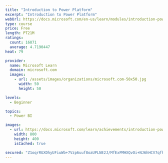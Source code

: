 ```yaml
---
title: "Introduction to Power Platform"
excerpt: "Introduction to Power Platform"
webUrl: https://docs.microsoft.com/en-us/learn/modules/introduction-power-platform/
type: course
price: Free
length: PT21M
ratings:
  count: 16871
  average: 4.7190447
heat: 79

provider:
  name: Microsoft Learn
  domain: microsoft.com
  images:
    - url: /assets/images/organizations/microsoft.com-50x50.jpg
      width: 50
      height: 50

levels:
  - Beginner

topics:
  - Power BI

images:
  - url: https://docs.microsoft.com/learn/achievements/introduction-power-platform-social.png
    width: 800
    height: 400
    isCached: true

secured: "Z1oqrRGXDhyUFiuWb+7Vzp6uuf8oaUPLNE2J/MfExPMHXQvOi+NJ6hHCV7qfh/ZFu2dWT63vH3cqPyGbPVgJIBRKiE5UcoU/AF8JJCZFoIt1zUErXIAaA9JXAI+mEAY5kCHF+usi3bVn8jZIkJykNS8Sku2TfH7sz+qvQKX6dU8XTusrPUoXUX9DYJHQh6cZa1hnpaq2bSb1Y5yOWeoghjXGTmC9g2owrWuwlEZ30nEEs9+q7gzj+4RjBZAAPKEwGbuiDka18htEfasEhcuGgKLOVbOiEQ8+ox25znE82C4U/dE4AA0AS+sZ31C4TnzkX8hDIF3TcpfJZ9GXglOAiWbZ1WuTa38IMiyYEQA4+2NxqWFv1dV2C1Eo5Kx4hv+O1FTHp1a53EeN5udnomMQXGzeilF1zqB1UfHj5MoDnJgF+n5M92X/HCp9jqaAI4Gd;gAGckzW3ht7wZmTKUfuNvw=="
---
```


